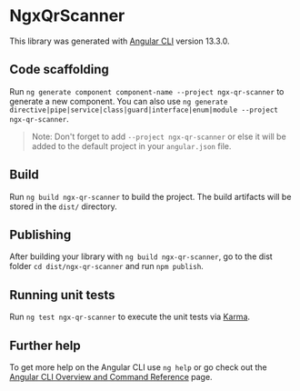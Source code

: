 # NgxQrScanner

This library was generated with [Angular CLI](https://github.com/angular/angular-cli) version 13.3.0.

## Code scaffolding

Run `ng generate component component-name --project ngx-qr-scanner` to generate a new component. You can also use `ng generate directive|pipe|service|class|guard|interface|enum|module --project ngx-qr-scanner`.
> Note: Don't forget to add `--project ngx-qr-scanner` or else it will be added to the default project in your `angular.json` file. 

## Build

Run `ng build ngx-qr-scanner` to build the project. The build artifacts will be stored in the `dist/` directory.

## Publishing

After building your library with `ng build ngx-qr-scanner`, go to the dist folder `cd dist/ngx-qr-scanner` and run `npm publish`.

## Running unit tests

Run `ng test ngx-qr-scanner` to execute the unit tests via [Karma](https://karma-runner.github.io).

## Further help

To get more help on the Angular CLI use `ng help` or go check out the [Angular CLI Overview and Command Reference](https://angular.io/cli) page.
